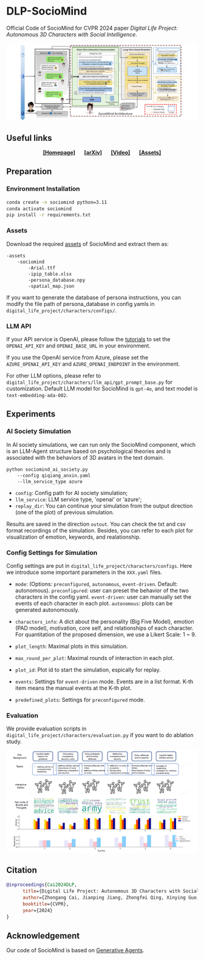 # DLP-SocioMind
Official Code of SocioMind for CVPR 2024 paper *Digital Life Project: Autonomous 3D Characters with Social Intelligence*.

![Teaser](./figs/pipeline.png)

## Useful links

<div align="center">
    <a href="https://digital-life-project.com/" class="button"><b>[Homepage]</b></a> &nbsp;&nbsp;&nbsp;&nbsp;
    <a href="https://arxiv.org/abs/2312.04547" class="button"><b>[arXiv]</b></a> &nbsp;&nbsp;&nbsp;&nbsp;
    <a href="https://www.youtube.com/watch?v=rj0QEdGbSMs" class="button"><b>[Video]</b></a>
&nbsp;&nbsp;&nbsp;&nbsp;
    <a href="https://openxdlab.oss-cn-shanghai.aliyuncs.com/Digital_Life_Project/sociomind_asset.zip" class="button"><b>[Assets]</b></a>
</div>


## Preparation
### Environment Installation
```bash
conda create -n sociomind python=3.11
conda activate sociomind     
pip install -r requirements.txt
```

### Assets
Download the required [assets](https://openxdlab.oss-cn-shanghai.aliyuncs.com/Digital_Life_Project/sociomind_asset.zip) of SocioMind and extract them as:
```
-assets
    -sociomind
        -Arial.ttf
        -ipip_table.xlsx
        -persona_database.npy
        -spatial_map.json
```
If you want to generate the database of persona instructions, you can modify the file path of persona_database in config yamls in ``digital_life_project/characters/configs/``.

### LLM API
If your API service is OpenAI, please follow the [tutorials](https://platform.openai.com/docs/quickstart) to set the ``OPENAI_API_KEY`` and ``OPENAI_BASE_URL`` in your environment.

If you use the OpenAI service from Azure, please set the ``AZURE_OPENAI_API_KEY`` and ``AZURE_OPENAI_ENDPOINT`` in the environment.

For other LLM options, please refer to ``digital_life_project/characters/llm_api/gpt_prompt_base.py`` for customization.
Default LLM model for SocioMind is ``gpt-4o``, and text model is ``text-embedding-ada-002``.

## Experiments

### AI Society Simulation
In AI society simulations, we can run only the SocioMind component, which is an LLM-Agent structure based on psychological theories and is associated with the behaviors of 3D avatars in the text domain.
```
python sociomind_ai_society.py 
    --config qiqiang_anxin.yaml 
    --llm_service_type azure
```

- ``config``: Config path for AI society simulation;
- ``llm_service``: LLM service type, 'openai' or 'azure';
- ``replay_dir``: You can continue your simulation from the output direction (one of the plot) of previous simulation.

Results are saved in the direction ``outout``.
You can check the txt and csv format recordings of the simulation.
Besides, you can refer to each plot for visualization of emotion, keywords, and realationship.

### Config Settings for Simulation
Config settings are put in ``digital_life_project/characters/configs``.
Here we introduce some important parameters in the ``XXX.yaml`` files.

- ``mode``: (Options: `preconfigured`, `autonomous`, `event-driven`. Default: autonomous). `preconfigured`: user can preset the behavior of the two characters in the config yaml. `event-driven`: user can manually set the events of each character in each plot. `autonomous`: plots can be generated autonomously.

- ``characters_info``: A dict about the personality (Big Five Model), emotion (PAD model), motivation, core self, and relationships of each character. For quantitation of the proposed dimension, we use a Likert Scale: 1 ~ 9.

- ``plot_length``: Maximal plots in this simulation.

- ``max_round_per_plot``: Maximal rounds of interaction in each plot.

- ``plot_id``: Plot id to start the simulation, espically for replay.

- ``events``: Settings for `event-driven` mode. Events are in a list format. K-th item means the manual events at the K-th plot.

- ``predefined_plots``: Settings for `preconfigured` mode. 

### Evaluation

We provide evaluation scripts in ``digital_life_project/characters/evaluation.py`` if you want to do ablation study.

![Results](./figs/results.png)

## Citation

```bibtex
@inproceedings{Cai2024DLP,
      title={Digital Life Project: Autonomous 3D Characters with Social Intelligence}, 
      author={Zhongang Cai, Jianping Jiang, Zhongfei Qing, Xinying Guo, Mingyuan Zhang, Zhengyu Lin, Haiyi Mei, Chen Wei, Ruisi Wang, Wanqi Yin, Xiangyu Fan, Han Du, Liang Pan, Peng Gao, Zhitao Yang, Yang Gao, Jiaqi Li, Tianxiang Ren, Yukun Wei, Xiaogang Wang, Chen Change Loy, Lei Yang, Ziwei Liu},
      booktitle={CVPR},
      year={2024}
}
```

## Acknowledgement
Our code of SocioMind is based on [Generative Agents](https://github.com/joonspk-research/generative_agents). 
